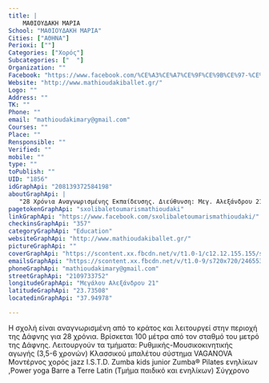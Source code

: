 ```yaml
---
title: |
    ΜΑΘΙΟΥΔΑΚΗ ΜΑΡΙΑ
School: "ΜΑΘΙΟΥΔΑΚΗ ΜΑΡΙΑ"
Cities: ["ΑΘΗΝΑ"]
Perioxi: [""]
Categories: ["Χορός"]
Subcategories: ["  "]
Organization: ""
Facebook: "https://www.facebook.com/%CE%A3%CE%A7%CE%9F%CE%9B%CE%97-%CE%9A%CE%BB%CE%B1%CF%83%CF%83%CE%B9%CE%BA%CE%BF%CF%85-%CE%9C%CF%80%CE%B1%CE%BB%CE%B5%CF%84%CE%BF%CF%85-Sally-Adam-%CE%9A%CF%81%CE%BF%CF%85%CF%83%CE%BF%CF%85-621855141265072/"
Website: "http://www.mathioudakiballet.gr/"
Logo: ""
Address: ""
TK: ""
Phone: ""
email: "mathioudakimary@gmail.com"
Courses: ""
Place: ""
Rensponsible: ""
Verified: ""
mobile: ""
type: ""
toPublish: ""
UID: "1856"
idGraphApi: "208139372584198"
aboutGraphApi: | 
   "28 Χρόνια Αναγνωρισμένης Εκπαίδευσης. Διεύθυνση: Μεγ. Αλεξάνδρου 21, Δάφνη, 100 μέτρα από το μετρό Δάφνης!"
pagetokenGraphApi: "sxolibaletoumarismathioudaki"
linkGraphApi: "https://www.facebook.com/sxolibaletoumarismathioudaki/"
checkinsGraphApi: "357"
categoryGraphApi: "Education"
websiteGraphApi: "http://www.mathioudakiballet.gr/"
pictureGraphApi: ""
coverGraphApi: "https://scontent.xx.fbcdn.net/v/t1.0-1/c12.12.155.155/s50x50/21458_575896389141826_1609340764_n.jpg?oh=8084109571ef9c1e5bd68d6665e69aa1&amp;oe=5B384CE2"
emailsGraphApi: "https://scontent.xx.fbcdn.net/v/t1.0-9/s720x720/246553_389802547751212_1017424853_n.jpg?oh=79b54ed97d219d6d33eb93a266ba317f&amp;oe=5B46A4EE"
phoneGraphApi: "mathioudakimary@gmail.com"
streetGraphApi: "2109733752"
longitudeGraphApi: "Μεγάλου Αλεξάνδρου 21"
latitudeGraphApi: "23.73508"
locatedinGraphApi: "37.94978"

---
```


Η σχολή είναι αναγνωρισμένη από το κράτος και λειτουργεί στην περιοχή της Δάφνης για 28 χρόνια. Βρίσκεται 100 μέτρα από τον σταθμό του μετρό της Δάφνης. Λειτουργούν τα τμήματα: Ρυθμικής-Μουσικοκινητικής αγωγής (3,5-6 χρονών) Κλασσικού μπαλέτου σύστημα VAGANOVA Μοντέρνος χορός jazz I.S.T.D. Zumba kids junior Zumba® Pilates ενηλίκων ,Power yoga Barre a Terre Latin (Τμήμα παιδικό και ενηλίκων) Σύγχρονο

